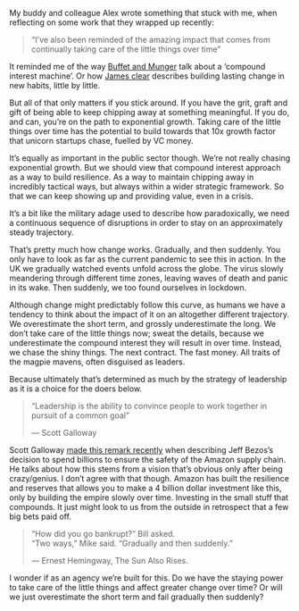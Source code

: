 My buddy and colleague Alex wrote something that stuck with me, when reflecting on some work that they wrapped up recently:

> “I've also been reminded of the amazing impact that comes from continually taking care of the little things over time”  

It reminded me of the way [Buffet and Munger](https://fs.blog/2013/05/the-buffett-formula/) talk about a ‘compound interest machine’. Or how [James clear](https://www.amazon.co.uk/Atomic-Habits-Proven-Build-Break/dp/1847941834/ref=sr_1_1?dchild=1&keywords=atomic+habit&qid=1589443267&s=books&sr=1-1) describes building lasting change in new habits, little by little.

But all of that only matters if you stick around. If you have the grit, graft and gift of being able to keep chipping away at something meaningful. If you do, and can, you’re on the path to exponential growth. Taking care of the little things over time has the potential to build towards that 10x growth factor that unicorn startups chase, fuelled by VC money.

It’s equally as important in the public sector though. We’re not really chasing exponential growth. But we should view that compound interest approach as a way to build resilience. As a way to maintain chipping away in incredibly tactical ways, but always within a wider strategic framework. So that we can keep showing up and providing value, even in a crisis.

It’s a bit like the military adage used to describe how paradoxically, we need a continuous sequence of disruptions in order to stay on an approximately steady trajectory.

That’s pretty much how change works. Gradually, and then suddenly. You only have to look as far as the current pandemic to see this in action. In the UK we gradually watched events unfold across the globe. The virus slowly meandering through different time zones, leaving waves of death and panic in its wake. Then suddenly, we too found ourselves in lockdown.

Although change might predictably follow this curve, as humans we have a tendency to think about the impact of it on an altogether different trajectory. We overestimate the short term, and grossly underestimate the long. We don’t take care of the little things now; sweat the details, because we underestimate the compound interest they will result in over time. Instead, we chase the shiny things. The next contract. The fast money. All traits of the magpie mavens, often disguised as leaders.

Because ultimately that’s determined as much by the strategy of leadership as it is a choice for the doers below.

> “Leadership is the ability to convince people to work together in pursuit of a common goal” <p class=“small”>— Scott Galloway</p>  

Scott Galloway [made this remark recently](https://marker.medium.com/the-fourth-great-unlock-e85e181f520d) when describing Jeff Bezos’s decision to spend billions to ensure the safety of the Amazon supply chain. He talks about how this stems from a vision that’s obvious only after being crazy/genius. I don’t agree with that though. Amazon has built the resilience and reserves that allows you to make a 4 billion dollar investment like this, only by building the empire slowly over time. Investing in the small stuff that compounds. It just might look to us from the outside in retrospect that a few big bets paid off.

> “How did you go bankrupt?” Bill asked.  
> “Two ways,” Mike said. “Gradually and then suddenly.” <p class=“small”>— Ernest Hemingway, The Sun Also Rises.</p>  

I wonder if as an agency we’re built for this. Do we have the staying power to take care of the little things and affect greater change over time? Or will we just overestimate the short term and fail gradually then suddenly?
